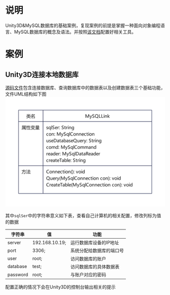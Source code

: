 # 说明

Unity3D&MySQL数据库的基础案例，复现案例的前提是掌握一种面向对象编程语言、MySQL数据库的概念及语法。并按照[该文档](https://github.com/DigitalMediaRD/TechnicalManual/blob/main/MySql.md)配置好相关工具。

# 案例

## Unity3D连接本地数据库

[源码文件](https://github.com/DigitalMediaRD/TechnicalManual/blob/main/Examples/MySQL/MySQLLink.cs)包含连接数据库、查询数据库中的数据表以及创建数据表三个基础功能，文件UML结构如下图
![](https://github.com/DigitalMediaRD/TechnicalManual/blob/main/Docs/src/Unity3D%26MySQL.jpg)

其中```sqlSer```中的字符串意义如下表，查看自己计算机的相关配置，修改列标为值的数据

|字符串|值|功能|
|---|---|---|
|server|192.168.10.19;|运行数据库设备的IP地址|
|port|3306;|系统分配给数据库的端口号|
|user|root;|访问数据库的账户|
|database|test;|访问数据库的具体数据表|
|password|root;|与账户对应的密码|

配置正确的情况下会在Unity3D的控制台输出相关的提示